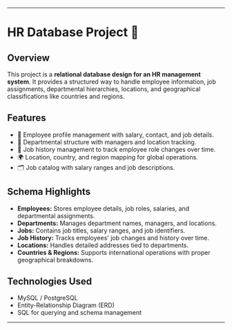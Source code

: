 
---

# HR Database Project 🏢

## Overview

This project is a **relational database design for an HR management system**. It provides a structured way to handle employee information, job assignments, departmental hierarchies, locations, and geographical classifications like countries and regions.

## Features

* 👥 Employee profile management with salary, contact, and job details.
* 🏢 Departmental structure with managers and location tracking.
* 📜 Job history management to track employee role changes over time.
* 🌍 Location, country, and region mapping for global operations.
* 🗂 Job catalog with salary ranges and job descriptions.

## Schema Highlights

* **Employees:** Stores employee details, job roles, salaries, and departmental assignments.
* **Departments:** Manages department names, managers, and locations.
* **Jobs:** Contains job titles, salary ranges, and job identifiers.
* **Job History:** Tracks employees' job changes and history over time.
* **Locations:** Handles detailed addresses tied to departments.
* **Countries & Regions:** Supports international operations with proper geographical breakdowns.

## Technologies Used

* MySQL / PostgreSQL
* Entity-Relationship Diagram (ERD)
* SQL for querying and schema management

---




